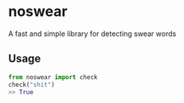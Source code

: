 # noswear
A fast and simple library for detecting swear words

## Usage
```python
from noswear import check
check("shit")
>> True
```
